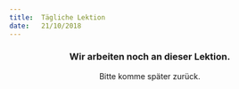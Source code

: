 ```yaml
---
title:  Tägliche Lektion
date:   21/10/2018
---
```


### <center>Wir arbeiten noch an dieser Lektion.</center>
<center>Bitte komme später zurück.</center>